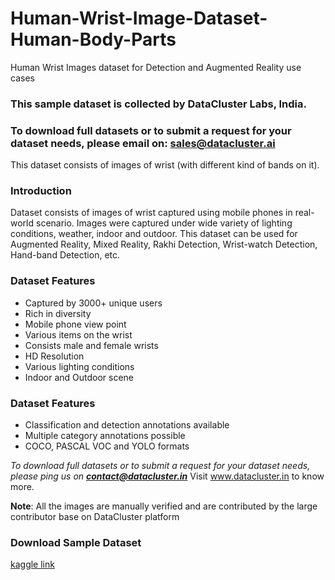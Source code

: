 # Human-Wrist-Image-Dataset-Human-Body-Parts
Human Wrist Images dataset for Detection and Augmented Reality use cases


### **This sample dataset is collected by DataCluster Labs, India.**

### To download full datasets or to submit a request for your dataset needs, please email on: sales@datacluster.ai

This dataset consists of images of wrist (with different kind of bands on it).

### **Introduction**
Dataset consists of images of wrist captured using mobile phones in real-world scenario. Images were captured under wide variety of lighting conditions, weather, indoor and outdoor. This dataset can be used for Augmented Reality, Mixed Reality, Rakhi Detection, Wrist-watch Detection, Hand-band Detection, etc.

### **Dataset Features**
- Captured by 3000+ unique users
- Rich in diversity
- Mobile phone view point
- Various items on the wrist
- Consists male and female wrists
- HD Resolution
- Various lighting conditions
- Indoor and Outdoor scene

### **Dataset Features**
- Classification and detection annotations available
- Multiple category annotations possible
- COCO, PASCAL VOC and YOLO formats

*To download full datasets or to submit a request for your dataset needs, please ping us on **contact@datacluster.in***
Visit www.datacluster.in to know more.

**Note**:
All the images are manually verified and are contributed by the large contributor base on DataCluster platform

### **Download Sample Dataset**  
[kaggle link](https://www.kaggle.com/datasets/dataclusterlabs/human-wrist-dataset)
